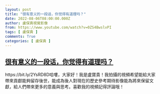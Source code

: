 ```yaml
---
layout: post
title: "很有意义的一段话，你觉得有道理吗？"
date: 2022-08-06T08:00:00.000Z
author: 盧保貴視覺影像
from: https://www.youtube.com/watch?v=0ZS4BwslvPI
tags: [ 盧保貴 ]
comments: True
categories: [ 盧保貴 ]
---
```

<!--1659772800000-->
[很有意义的一段话，你觉得有道理吗？](https://www.youtube.com/watch?v=0ZS4BwslvPI)
------

<div>
https://bit.ly/2YsRD8D哈嘍，大家好！我是盧寶貴！我拍攝的視頻希望能給大家帶來貢獻能夠留存後世，能成為後人對現在的歷史參考期待影像能為將來保留文獻，給人們帶來更多的意義與思考。喜歡我的視頻記得評論哦！
</div>
